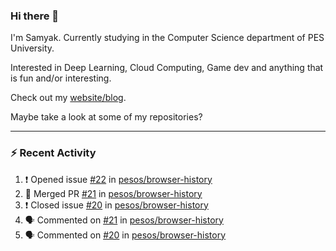 ### Hi there 👋

I'm Samyak. Currently studying in the Computer Science department of PES University.

Interested in Deep Learning, Cloud Computing, Game dev and anything that is fun and/or interesting.

Check out my [website/blog](https://samyak2.github.io/).

Maybe take a look at some of my repositories?

---

### :zap: Recent Activity

<!--START_SECTION:activity-->
1. ❗️ Opened issue [#22](https://github.com//pesos/browser-history/issues/22) in [pesos/browser-history](https://github.com//pesos/browser-history)
2. 🎉 Merged PR [#21](https://github.com//pesos/browser-history/pull/21) in [pesos/browser-history](https://github.com//pesos/browser-history)
3. ❗️ Closed issue [#20](https://github.com//pesos/browser-history/issues/20) in [pesos/browser-history](https://github.com//pesos/browser-history)
4. 🗣 Commented on [#21](https://github.com//pesos/browser-history/issues/21) in [pesos/browser-history](https://github.com//pesos/browser-history)
5. 🗣 Commented on [#20](https://github.com//pesos/browser-history/issues/20) in [pesos/browser-history](https://github.com//pesos/browser-history)
<!--END_SECTION:activity-->
